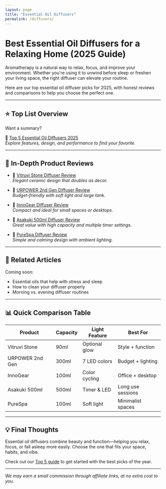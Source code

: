 ```yaml
---
layout: page
title: "Essential Oil Diffusers"
permalink: /diffusers/
---
```


# Best Essential Oil Diffusers for a Relaxing Home (2025 Guide)

Aromatherapy is a natural way to relax, focus, and improve your environment. Whether you're using it to unwind before sleep or freshen your living space, the right diffuser can elevate your routine.

Here are our top essential oil diffuser picks for 2025, with honest reviews and comparisons to help you choose the perfect one.

---

## ⭐ Top List Overview

Want a summary?

🔗 [Top 5 Essential Oil Diffusers 2025](/2025-05-14-top-5-essential-oil-diffusers-2025/)  
*Explore features, design, and performance to find your favorite.*

---

## 🧪 In-Depth Product Reviews

- 🔗 [Vitruvi Stone Diffuser Review](/2025-05-14-vitruvi-stone-diffuser-review/)  
  *Elegant ceramic design that doubles as decor.*

- 🔗 [URPOWER 2nd Gen Diffuser Review](/2025-05-14-urpower-2nd-gen-diffuser-review/)  
  *Budget-friendly with soft light and large tank.*

- 🔗 [InnoGear Diffuser Review](/2025-05-14-innogear-diffuser-review/)  
  *Compact and ideal for small spaces or desktops.*

- 🔗 [Asakuki 500ml Diffuser Review](/2025-05-14-asakuki-500ml-diffuser-review/)  
  *Great value with high capacity and multiple timer settings.*

- 🔗 [PureSpa Diffuser Review](/2025-05-14-purespa-diffuser-review/)  
  *Simple and calming design with ambient lighting.*

---

## 📖 Related Articles

Coming soon:  
- Essential oils that help with stress and sleep  
- How to clean your diffuser properly  
- Morning vs. evening diffuser routines

---

## 📊 Quick Comparison Table

| Product             | Capacity | Light Feature | Best For           |
|---------------------|----------|---------------|--------------------|
| Vitruvi Stone       | 90ml     | Optional glow | Style + function   |
| URPOWER 2nd Gen     | 300ml    | 7 LED colors  | Budget + lighting  |
| InnoGear            | 100ml    | Color cycling | Office + desktop   |
| Asakuki 500ml       | 500ml    | Timer & LED   | Long use sessions  |
| PureSpa             | 100ml    | Soft light    | Minimalist spaces  |

---

## 💡 Final Thoughts

Essential oil diffusers combine beauty and function—helping you relax, focus, or fall asleep more easily. Choose the one that fits your space, habits, and vibe.

Check out our [Top 5 guide](/2025-05-14-top-5-essential-oil-diffusers-2025/) to get started with the best picks of the year.

---

*We may earn a small commission through affiliate links, at no extra cost to you.*
